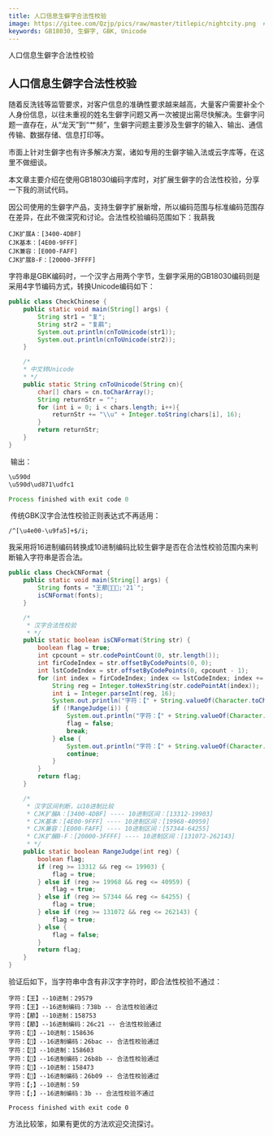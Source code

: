 ```yaml
---
title: 人口信息生僻字合法性校验
image: https://gitee.com/Qzjp/pics/raw/master/titlepic/nightcity.png  #设置本地图片
keywords: GB18030, 生僻字, GBK, Unicode
---
```


人口信息生僻字合法性校验

<!--more-->

## 人口信息生僻字合法性校验

​		随着反洗钱等监管要求，对客户信息的准确性要求越来越高，大量客户需要补全个人身份信息，以往未重视的姓名生僻字问题又再一次被提出需尽快解决。生僻字问题一直存在，从“龙天”到“艹频”，生僻字问题主要涉及生僻字的输入、输出、通信传输、数据存储、信息打印等。

​		市面上针对生僻字也有许多解决方案，诸如专用的生僻字输入法或云字库等，在这里不做细谈。

​		本文章主要介绍在使用GB18030编码字库时，对扩展生僻字的合法性校验，分享一下我的测试代码。

​		因公司使用的生僻字产品，支持生僻字扩展新增，所以编码范围与标准编码范围存在差异，在此不做深究和讨论。合法性校验编码范围如下：我𬟁我

```
CJK扩展A：[3400-4DBF]
CJK基本：[4E00-9FFF]
CJK兼容：[E000-FAFF]
CJK扩展B-F：[20000-3FFFF]
```

​		字符串是GBK编码时，一个汉字占用两个字节，生僻字采用的GB18030编码则是采用4字节编码方式，转换Unicode编码如下：

```java
public class CheckChinese {
    public static void main(String[] args) {
        String str1 = "复";
        String str2 = "复𬟁";
        System.out.println(cnToUnicode(str1));
        System.out.println(cnToUnicode(str2));
    }

    /*
    * 中文转Unicode
    * */
    public static String cnToUnicode(String cn){
        char[] chars = cn.toCharArray();
        String returnStr = "";
        for (int i = 0; i < chars.length; i++){
            returnStr += "\\u" + Integer.toString(chars[i], 16);
        }
        return returnStr;
    }
}
```

​		输出：

```java
\u590d
\u590d\ud871\udfc1

Process finished with exit code 0
```

​		传统GBK汉字合法性校验正则表达式不再适用：

```
/^[\u4e00-\u9fa5]+$/i;
```

​		我采用将16进制编码转换成10进制编码比较生僻字是否在合法性校验范围内来判断输入字符串是否合法。

```java
public class CheckCNFormat {
    public static void main(String[] args) {
        String fonts = "王𦰡𦮬𦮋𦬉;'21`";
        isCNFormat(fonts);
    }

    /*
     * 汉字合法性校验
     * */
    public static boolean isCNFormat(String str) {
        boolean flag = true;
        int cpcount = str.codePointCount(0, str.length());
        int firCodeIndex = str.offsetByCodePoints(0, 0);
        int lstCodeIndex = str.offsetByCodePoints(0, cpcount - 1);
        for (int index = firCodeIndex; index <= lstCodeIndex; index += ((Character.isSupplementaryCodePoint(str.codePointAt(index))) ? 2 : 1)) {
            String reg = Integer.toHexString(str.codePointAt(index));
            int i = Integer.parseInt(reg, 16);
            System.out.println("字符：【" + String.valueOf(Character.toChars(str.codePointAt(index))) + "】--10进制：" + i);
            if (!RangeJudge(i)) {
                System.out.println("字符：【" + String.valueOf(Character.toChars(str.codePointAt(index))) + "】--16进制编码：" + reg + " -- " + "合法性校验不通过");
                flag = false;
                break;
            } else {
                System.out.println("字符：【" + String.valueOf(Character.toChars(str.codePointAt(index))) + "】--16进制编码：" + reg + " -- " + "合法性校验通过");
                continue;
            }
        }
        return flag;
    }

    /*
     * 汉字区间判断，以10进制比较
     * CJK扩展A：[3400-4DBF] ---- 10进制区间：[13312-19903]
     * CJK基本：[4E00-9FFF] ---- 10进制区间：[19968-40959]
     * CJK兼容：[E000-FAFF] ---- 10进制区间：[57344-64255]
     * CJK扩展B-F：[20000-3FFFF] ---- 10进制区间：[131072-262143]
     * */
    public static boolean RangeJudge(int reg) {
        boolean flag;
        if (reg >= 13312 && reg <= 19903) {
            flag = true;
        } else if (reg >= 19968 && reg <= 40959) {
            flag = true;
        } else if (reg >= 57344 && reg <= 64255) {
            flag = true;
        } else if (reg >= 131072 && reg <= 262143) {
            flag = true;
        } else {
            flag = false;
        }
        return flag;
    }
}
```

验证后如下，当字符串中含有非汉字字符时，即合法性校验不通过：

```
字符：【王】--10进制：29579
字符：【王】--16进制编码：738b -- 合法性校验通过
字符：【𦰡】--10进制：158753
字符：【𦰡】--16进制编码：26c21 -- 合法性校验通过
字符：【𦮬】--10进制：158636
字符：【𦮬】--16进制编码：26bac -- 合法性校验通过
字符：【𦮋】--10进制：158603
字符：【𦮋】--16进制编码：26b8b -- 合法性校验通过
字符：【𦬉】--10进制：158473
字符：【𦬉】--16进制编码：26b09 -- 合法性校验通过
字符：【;】--10进制：59
字符：【;】--16进制编码：3b -- 合法性校验不通过

Process finished with exit code 0
```



方法比较笨，如果有更优的方法欢迎交流探讨。